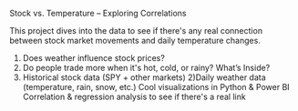  Stock vs. Temperature – Exploring Correlations
 
 
 This project dives into the data to see if there's any real connection between stock market movements and daily temperature changes.

   1) Does weather influence stock prices?
   2) Do people trade more when it's hot, cold, or rainy?
What’s Inside?
  1)  Historical stock data (SPY + other markets)
  2)Daily weather data (temperature, rain, snow, etc.)
 Cool visualizations in Python & Power BI
 Correlation & regression analysis to see if there's a real link
